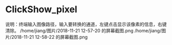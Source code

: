 # ClickShow_pixel
说明：终端输入图像路径，输入要转换的通道，左键点击显示该像素的信息，右键清除。
/home/jiang/图片/2018-11-21 12-57-20 的屏幕截图.png
/home/jiang/图片/2018-11-21 12-58-22 的屏幕截图.png
